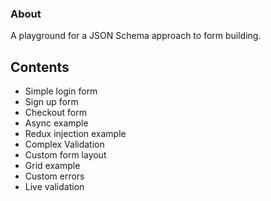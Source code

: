 ### About
A playground for a JSON Schema approach to form building.

## Contents
- Simple login form
- Sign up form
- Checkout form
- Async example
- Redux injection example
- Complex Validation
- Custom form layout
- Grid example
- Custom errors
- Live validation
